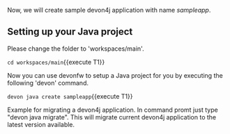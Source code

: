 Now, we will create sample devon4j application with name *sampleapp*. 



## Setting up your Java project

Please change the folder to &#39;workspaces/main&#39;.

`cd workspaces/main`{{execute T1}}

Now you can use devonfw to setup a Java project for you by executing the following 'devon' command.

`devon java create sampleapp`{{execute T1}}

Example for migrating a devon4j application. In command promt just type &#34;devon java migrate&#34;.
This will migrate current devon4j application to the latest version available.

